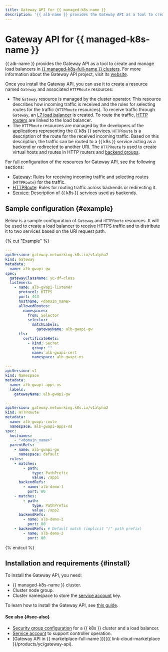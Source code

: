 ```yaml
---
title: Gateway API for {{ managed-k8s-name }}
description: '{{ alb-name }} provides the Gateway API as a tool to create and manage load balancers in {{ managed-k8s-full-name }} clusters.'
---
```


# Gateway API for {{ managed-k8s-name }}


{{ alb-name }} provides the Gateway API as a tool to create and manage load balancers in [{{ managed-k8s-full-name }} clusters](../../../managed-kubernetes/concepts/index.md#kubernetes-cluster). For more information about the Gateway API project, visit its [website](https://gateway-api.sigs.k8s.io/).

Once you install the Gateway API, you can use it to create a resource named `Gateway` and associated `HTTPRoute` resources:
* The `Gateway` resource is managed by the cluster operator. This resource describes how incoming traffic is received and the rules for selecting routes for the traffic (`HTTPRoute` resources). To receive traffic through `Gateway`, an [L7 load balancer](../../concepts/application-load-balancer.md) is created. To route the traffic, [HTTP routers](../../concepts/http-router.md) are linked to the load balancer.
* The `HTTPRoute` resources are managed by the developers of the applications representing the {{ k8s }} services. `HTTPRoute` is a description of the route for the received incoming traffic. Based on this description, the traffic can be routed to a {{ k8s }} service acting as a backend or redirected to another URI. The `HTTPRoute` is used to create virtual hosts and routes in HTTP routers and [backend groups](../../concepts/backend-group.md).

For full configuration of the resources for Gateway API, see the following sections:

* [Gateway](../../k8s-ref/gateway.md): Rules for receiving incoming traffic and selecting routes (`HTTPRoute`) for the traffic.
* [HTTPRoute](../../k8s-ref/http-route.md): Rules for routing traffic across backends or redirecting it.
* [Service](../../k8s-ref/service-for-gateway.md): Description of {{ k8s }} services used as backends.

## Sample configuration {#example}

Below is a sample configuration of `Gateway` and `HTTPRoute` resources. It will be used to create a load balancer to receive HTTPS traffic and to distribute it to two services based on the URI request path.

{% cut "Example" %}

```yaml
---
apiVersion: gateway.networking.k8s.io/v1alpha2
kind: Gateway
metadata:
  name: alb-gwapi-gw
spec:
  gatewayClassName: yc-df-class
  listeners:
    - name: alb-gwapi-listener
      protocol: HTTPS
      port: 443
      hostname: <domain_name>
      allowedRoutes:
        namespaces:
          from: Selector
          selector:
            matchLabels:
              gatewayName: alb-gwapi-gw
      tls:
        certificateRefs:
          - kind: Secret
            group: ""
            name: alb-gwapi-cert
            namespace: alb-gwapi-ns
```

```yaml
---
apiVersion: v1
kind: Namespace
metadata:
  name: alb-gwapi-apps-ns
  labels:
    gatewayName: alb-gwapi-gw

---
apiVersion: gateway.networking.k8s.io/v1alpha2
kind: HTTPRoute
metadata:
  name: alb-gwapi-route
  namespace: alb-gwapi-apps-ns
spec:
  hostnames:
    - "<domain_name>"
  parentRefs:
    - name: alb-gwapi-gw
      namespace: default
  rules:
    - matches:
        - path:
            type: PathPrefix
            value: /app1
      backendRefs:
        - name: alb-demo-1
          port: 80
    - matches:
        - path:
            type: PathPrefix
            value: /app2
      backendRefs:
        - name: alb-demo-2
          port: 80
    - backendRefs: # Default match (implicit "/" path prefix)
        - name: alb-demo-2
          port: 80
```

{% endcut %}

## Installation and requirements {#install}

To install the Gateway API, you need:

* {{ managed-k8s-name }} cluster.
* Cluster node group.
* Cluster namespace to store the [service account](../k8s-ingress-controller/service-account.md) key.

To learn how to install the Gateway API, see [this guide](../../operations/k8s-gateway-api-install.md).

#### See also {#see-also}

* [Security group configuration](../k8s-ingress-controller/security-groups.md) for a {{ k8s }} cluster and a load balancer.
* [Service account](../k8s-ingress-controller/service-account.md) to support controller operation.
* [Gateway API in {{ marketplace-full-name }}]({{ link-cloud-marketplace }}/products/yc/gateway-api).
